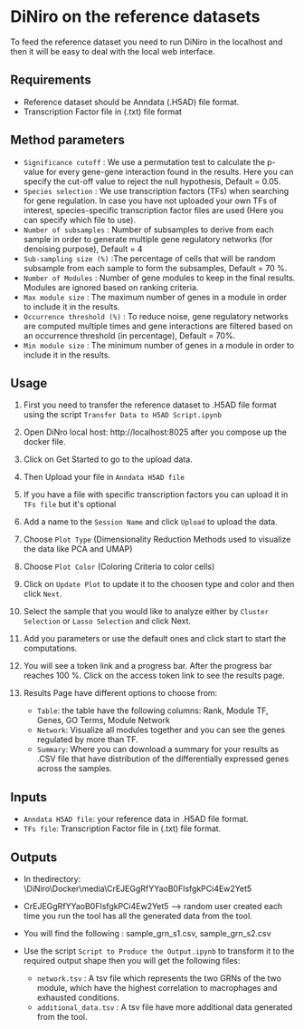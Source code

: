 # DiNiro on the reference datasets

To feed the reference dataset you need to run DiNiro in the localhost and then it will be easy to deal with the local web interface.


## Requirements

- Reference dataset should be Anndata (.H5AD) file format.
- Transcription Factor file in (.txt) file format


## Method parameters

- `Significance cutoff` : We use a permutation test to calculate the p-value for every gene-gene interaction found in the results. Here you can specify the cut-off value to reject the null hypothesis, Default = 0.05.
- `Species selection` : We use transcription factors (TFs) when searching for gene regulation. In case you have not uploaded your own TFs of interest, species-specific transcription factor files are used (Here you can specify which file to use).
- `Number of subsamples` : Number of subsamples to derive from each sample in order to generate multiple gene regulatory networks (for denoising purpose), Default = 4
- `Sub-sampling size (%)` :The percentage of cells that will be random subsample from each sample to form the subsamples, Default = 70 %.
- `Number of Modules` : Number of gene modules to keep in the final results. Modules are ignored based on ranking criteria. 
- `Max module size` : The maximum number of genes in a module in order to include it in the results.
- `Occurrence threshold (%)` : To reduce noise, gene regulatory networks are computed multiple times and gene interactions are filtered based on an occurrence threshold (in percentage), Default = 70%.
- `Min module size` : The minimum number of genes in a module in order to include it in the results.

## Usage

1. First you need to transfer the reference dataset to .H5AD file format using the script `Transfer Data to H5AD Script.ipynb` 

2. Open DiNro local host: http://localhost:8025 after you compose up the docker file.

3. Click on Get Started to go to the upload data.

4. Then Upload your file in `Anndata H5AD file`
5. If you have a file with specific transcription factors you can upload it in `TFs file` but it's optional
6. Add a name to the `Session Name` and click `Upload` to upload the data.

7. Choose `Plot Type` (Dimensionality Reduction Methods used to visualize the data like PCA and UMAP)
8. Choose `Plot Color` (Coloring Criteria to color cells)
9. Click on `Update Plot` to update it to the choosen type and color and then click `Next`. 

10. Select the sample that you would like to analyze either by `Cluster Selection` or `Lasso Selection` and click Next.

11. Add you parameters or use the default ones and click start to start the computations.

12. You will see a token link and a progress bar. After the progress bar reaches 100 %. Click on the access token link to see the results page.

13. Results Page have different options to choose from:
    - `Table`: the table have the following columns: Rank, Module TF, Genes, GO Terms, Module Network
    - `Network`: Visualize all modules together and you can see the genes regulated by more than TF.
    - `Summary`: Where you can download a summary for your results as .CSV file that have distribution of the differentially expressed genes across the samples.


## Inputs

- `Anndata H5AD file`: your reference data in .H5AD file format.
- `TFs file`: Transcription Factor file in (.txt) file format.

## Outputs

- In thedirectory: \DiNiro\Docker\media\CrEJEGgRfYYaoB0FIsfgkPCi4Ew2Yet5
- CrEJEGgRfYYaoB0FIsfgkPCi4Ew2Yet5 --> random user created each time you run the tool has all the generated data from the tool.
- You will find the following : sample_grn_s1.csv, sample_grn_s2.csv

- Use the script `Script to Produce the Output.ipynb` to transform it to the required output shape then you will get the following files:

    - `network.tsv` : A tsv file which represents the two GRNs of the two module, which have the highest correlation to macrophages and exhausted conditions.
    - `additional_data.tsv` : A tsv file have more additional data generated from the tool.

